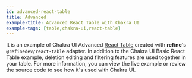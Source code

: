 ```yaml
---
id: advanced-react-table
title: Advanced
example-title: Advanced React Table with Chakra UI
example-tags: [table,chakra-ui,react-table]
---
```


It is an example of Chakra UI Advanced [React Table](https://react-table.tanstack.com/) created with **refine**'s `@refinedev/react-table` adapter. In addition to the Chakra UI Basic React Table example, deletion editing and filtering features are used together in your table. For more information, you can view the live example or review the source code to see how it's used with Chakra UI.

<CodeSandboxExample path="table-chakra-ui-advanced" />
